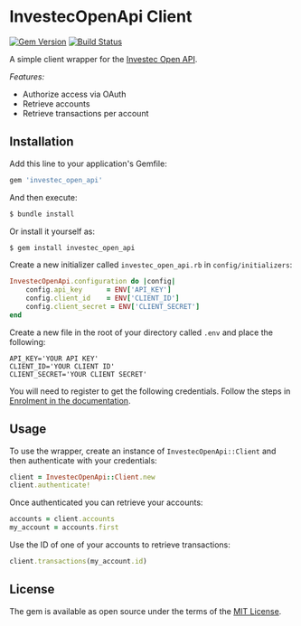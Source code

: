 # InvestecOpenApi Client

[![Gem Version](https://badge.fury.io/rb/investec_open_api.svg)](https://badge.fury.io/rb/investec_open_api)
[![Build Status](https://travis-ci.com/Offerzen/investec_open_api.svg?branch=master)](https://travis-ci.com/Offerzen/investec_open_api)

A simple client wrapper for the [Investec Open API](https://developer.investec.com/programmable-banking/#open-api).

*Features:*

- Authorize access via OAuth
- Retrieve accounts
- Retrieve transactions per account

## Installation

Add this line to your application's Gemfile:

```ruby
gem 'investec_open_api'
```

And then execute:

```bash
$ bundle install
```

Or install it yourself as:

```bash
$ gem install investec_open_api
```

Create a new initializer called `investec_open_api.rb` in `config/initializers`:

```ruby
InvestecOpenApi.configuration do |config|
    config.api_key      = ENV['API_KEY']
    config.client_id    = ENV['CLIENT_ID']
    config.client_secret = ENV['CLIENT_SECRET']
end
```

Create a new file in the root of your directory called `.env` and place the following:

```
API_KEY='YOUR API KEY'
CLIENT_ID='YOUR CLIENT ID'
CLIENT_SECRET='YOUR CLIENT SECRET'
```

You will need to register to get the following credentials. Follow the steps in [Enrolment in the documentation](https://developer.investec.com/programmable-banking/#enrolment).


## Usage

To use the wrapper, create an instance of `InvestecOpenApi::Client` and then authenticate with your credentials:

```ruby
client = InvestecOpenApi::Client.new
client.authenticate!
```

Once authenticated you can retrieve your accounts:

```ruby
accounts = client.accounts
my_account = accounts.first
```

Use the ID of one of your accounts to retrieve transactions:

```ruby
client.transactions(my_account.id)
```

## License

The gem is available as open source under the terms of the [MIT License](https://opensource.org/licenses/MIT).
